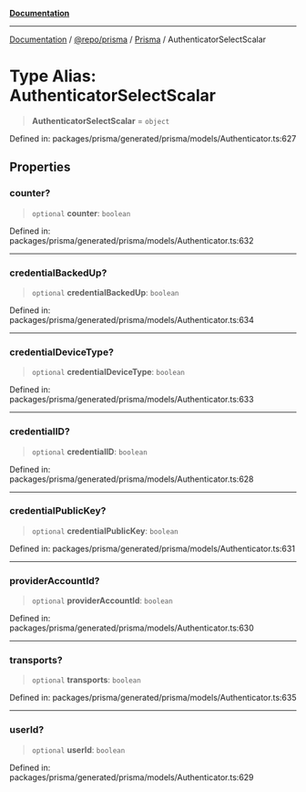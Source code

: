 [**Documentation**](../../../../../README.md)

***

[Documentation](../../../../../README.md) / [@repo/prisma](../../../README.md) / [Prisma](../README.md) / AuthenticatorSelectScalar

# Type Alias: AuthenticatorSelectScalar

> **AuthenticatorSelectScalar** = `object`

Defined in: packages/prisma/generated/prisma/models/Authenticator.ts:627

## Properties

### counter?

> `optional` **counter**: `boolean`

Defined in: packages/prisma/generated/prisma/models/Authenticator.ts:632

***

### credentialBackedUp?

> `optional` **credentialBackedUp**: `boolean`

Defined in: packages/prisma/generated/prisma/models/Authenticator.ts:634

***

### credentialDeviceType?

> `optional` **credentialDeviceType**: `boolean`

Defined in: packages/prisma/generated/prisma/models/Authenticator.ts:633

***

### credentialID?

> `optional` **credentialID**: `boolean`

Defined in: packages/prisma/generated/prisma/models/Authenticator.ts:628

***

### credentialPublicKey?

> `optional` **credentialPublicKey**: `boolean`

Defined in: packages/prisma/generated/prisma/models/Authenticator.ts:631

***

### providerAccountId?

> `optional` **providerAccountId**: `boolean`

Defined in: packages/prisma/generated/prisma/models/Authenticator.ts:630

***

### transports?

> `optional` **transports**: `boolean`

Defined in: packages/prisma/generated/prisma/models/Authenticator.ts:635

***

### userId?

> `optional` **userId**: `boolean`

Defined in: packages/prisma/generated/prisma/models/Authenticator.ts:629
